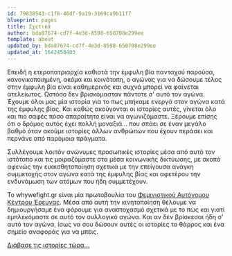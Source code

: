 ```yaml
---
id: 79838543-c1f8-46df-9a19-3169ca9b11f7
blueprint: pages
title: Σχετικά
author: bda87674-cd7f-4e3d-8598-650708e299ee
template: about
updated_by: bda87674-cd7f-4e3d-8598-650708e299ee
updated_at: 1642458403
---
```

Επειδή η ετεροπατριαρχία καθιστά την έμφυλη βία πανταχού παρούσα, κανονικοποιημένη, ακόμα και κοινότοπη, ο αγώνας για να δώσουμε τέλος στην έμφυλη βία είναι καθημερινός και συχνά μπορεί να φαίνεται ατελείωτος. Ωστόσο δεν βρισκόμασταν πάντοτε σ' αυτό τον αγώνα. Έχουμε όλοι μας μία ιστορία για το πως μπήκαμε ενεργά στον αγώνα κατά της έμφυλης βίας. Και καθώς ακούγονται οι ιστορίες αυτές, γίνεται όλο και πιο σαφές πόσο απαραίτητο είναι να αγωνιζόμαστε. Ξέρουμε επίσης ότι ο δρόμος αυτός έχει πολλή μοναξιά... που σπάει σε έναν μεγάλο βαθμό όταν ακούμε ιστορίες άλλων ανθρώπων που έχουν περάσει και περνάνε από παρόμοια πράγματα.

Συλλέγουμε λοιπόν ανώνυμες προσωπικές ιστορίες μέσα από αυτό τον ιστότοπο και τις μοιραζόμαστε στα μέσα κοινωνικής δικτύωσης, με σκοπό αφενώς την ευαισθητοποίηση σχετικά με την επείγουσα ανάγκη συμμετοχής στον αγώνα κατά της έμφυλης βίας και αφετέρου την ενδυνάμωση των ατόμων που ήδη συμμετέχουν.

Το whywefight.gr είναι μία πρωτοβουλία του [Φεμινιστικού Αυτόνομου Κέντρου Έρευνας](http://feministresearch.org). Μέσα από αυτή την κινητοποίηση θέλουμε να δημιουργήσαμε ένα φόρουμε για αναστοχασμό σχετικά με το πώς και γιατί εμπλεκόμαστε σε αυτό τον συλλογικό αγώνα. Και αν δεν βρίσκεσαι ήδη σ' αυτό τον αγώνα, ίσως να σου δώσουν αυτές οι ιστορίες το θάρρος και ένα σημείο αναφοράς για να μπεις.

[Διάβασε τις ιστορίες τώρα...](/stories)